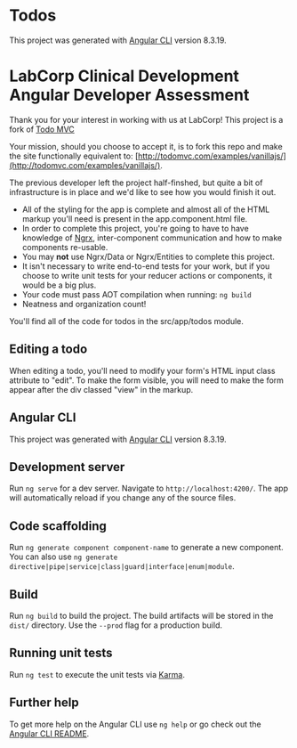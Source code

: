 # Todos

This project was generated with [Angular CLI](https://github.com/angular/angular-cli) version 8.3.19.
# LabCorp Clinical Development Angular Developer Assessment

Thank you for your interest in working with us at LabCorp! This project is a fork of [Todo MVC](http://todomvc.com/)

Your mission, should you choose to accept it, is to fork this repo and make the site functionally equivalent to: [http://todomvc.com/examples/vanillajs/](http://todomvc.com/examples/vanillajs/).

The previous developer left the project half-finshed, but quite a bit of infrastructure is in place and we'd like to see how you would finish it out.

- All of the styling for the app is complete and almost all of the HTML markup you'll need is present in the app.component.html file.
- In order to complete this project, you're going to have to have knowledge of [Ngrx](https://ngrx.io/), inter-component communication and how to make components re-usable.
- You may **not** use Ngrx/Data or Ngrx/Entities to complete this project.
- It isn't necessary to write end-to-end tests for your work, but if you choose to write unit tests for your reducer actions or components, it would be a big plus.
- Your code must pass AOT compilation when running: `ng build`
- Neatness and organization count!

You'll find all of the code for todos in the src/app/todos module.

## Editing a todo

When editing a todo, you'll need to modify your form's HTML input class attribute to "edit". To make the form visible, you will need to make the form appear after the div classed "view" in the markup.

## Angular CLI

This project was generated with [Angular CLI](https://github.com/angular/angular-cli) version 8.3.19.


## Development server

Run `ng serve` for a dev server. Navigate to `http://localhost:4200/`. The app will automatically reload if you change any of the source files.

## Code scaffolding

Run `ng generate component component-name` to generate a new component. You can also use `ng generate directive|pipe|service|class|guard|interface|enum|module`.

## Build

Run `ng build` to build the project. The build artifacts will be stored in the `dist/` directory. Use the `--prod` flag for a production build.

## Running unit tests

Run `ng test` to execute the unit tests via [Karma](https://karma-runner.github.io).

## Further help

To get more help on the Angular CLI use `ng help` or go check out the [Angular CLI README](https://github.com/angular/angular-cli/blob/master/README.md).
